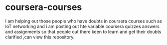 # coursera-courses
I am helping out those people who have doubts in coursera courses such as IoT networking and i am posting out hte variable coursera quizzes answers and assignments so that people out there keen to learn and get their doubts clarified ,can view this repository.
